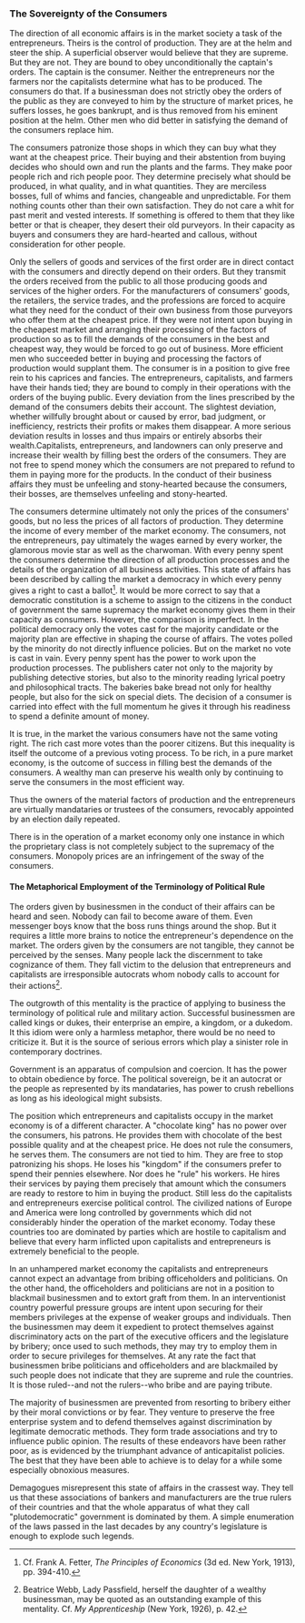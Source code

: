 ### The Sovereignty of the Consumers

The direction of all economic affairs is in the market society a task of the entrepreneurs. Theirs is the control of production. They are at the helm and steer the ship. A superficial observer would believe that they are supreme. But they are not. They are bound to obey unconditionally the captain's orders. The captain is the consumer. Neither the entrepreneurs nor the farmers nor the capitalists determine what has to be produced. The consumers do that. If a businessman does not strictly obey the orders of the public as they are conveyed to him by the structure of market prices, he suffers losses, he goes bankrupt, and is thus removed from his eminent position at the helm. Other men who did better in satisfying the demand of the consumers replace him.

The consumers patronize those shops in which they can buy what they want at the cheapest price. Their buying and their abstention from buying decides who should own and run the plants and the farms. They make poor people rich and rich people poor. They determine precisely what should be produced, in what quality, and in what quantities. They are merciless bosses, full of whims and fancies, changeable and unpredictable. For them nothing counts other than their own satisfaction. They do not care a whit for past merit and vested interests. If something is offered to them that they like better or that is cheaper, they desert their old purveyors. In their capacity as buyers and consumers they are hard-hearted and callous, without consideration for other people.

Only the sellers of goods and services of the first order are in direct contact with the consumers and directly depend on their orders. But they transmit the orders received from the public to all those producing goods and services of the higher orders. For the manufacturers of consumers' goods, the retailers, the service trades, and the professions are forced to acquire what they need for the conduct of their own business from those purveyors who offer them at the cheapest price. If they were not intent upon buying in the cheapest market and arranging their processing of the factors of production so as to fill the demands of the consumers in the best and cheapest way, they would be forced to go out of business. More efficient men who succeeded better in buying and processing the factors of production would supplant them. The consumer is in a position to give free rein to his caprices and fancies. The entrepreneurs, capitalists, and farmers have their hands tied; they are bound to comply in their operations with the orders of the buying public. Every deviation from the lines prescribed by the demand of the consumers debits their account. The slightest deviation, whether willfully brought about or caused by error, bad judgment, or inefficiency, restricts their profits or makes them disappear. A more serious deviation results in losses and thus impairs or entirely absorbs their wealth.Capitalists, entrepreneurs, and landowners can only preserve and increase their wealth by filling best the orders of the consumers. They are not free to spend money which the consumers are not prepared to refund to them in paying more for the products. In the conduct of their business affairs they must be unfeeling and stony-hearted because the consumers, their bosses, are themselves unfeeling and stony-hearted.

The consumers determine ultimately not only the prices of the consumers' goods, but no less the prices of all factors of production. They determine the income of every member of the market economy. The consumers, not the entrepreneurs, pay ultimately the wages earned by every worker, the glamorous movie star as well as the charwoman. With every penny spent the consumers determine the direction of all production processes and the details of the organization of all business activities. This state of affairs has been described by calling the market a democracy in which every penny gives a right to cast a ballot[^12]. It would be more correct to say that a democratic constitution is a scheme to assign to the citizens in the conduct of government the same supremacy the market economy gives them in their capacity as consumers. However, the comparison is imperfect. In the political democracy only the votes cast for the majority candidate or the majority plan are effective in shaping the course of affairs. The votes polled by the minority do not directly influence policies. But on the market no vote is cast in vain. Every penny spent has the power to work upon the production processes. The publishers cater not only to the majority by publishing detective stories, but also to the minority reading lyrical poetry and philosophical tracts. The bakeries bake bread not only for healthy people, but also for the sick on special diets. The decision of a consumer is carried into effect with the full momentum he gives it through his readiness to spend a definite amount of money.

[^12]: Cf. Frank A. Fetter, *The Principles of Economics* (3d ed. New York, 1913), pp. 394-410.

It is true, in the market the various consumers have not the same voting right. The rich cast more votes than the poorer citizens. But this inequality is itself the outcome of a previous voting process. To be rich, in a pure market economy, is the outcome of success in filling best the demands of the consumers. A wealthy man can preserve his wealth only by continuing to serve the consumers in the most efficient way.

Thus the owners of the material factors of production and the entrepreneurs are virtually mandataries or trustees of the consumers, revocably appointed by an election daily repeated.

There is in the operation of a market economy only one instance in which the proprietary class is not completely subject to the supremacy of the consumers. Monopoly prices are an infringement of the sway of the consumers.

#### The Metaphorical Employment of the Terminology of Political Rule

The orders given by businessmen in the conduct of their affairs can be heard and seen. Nobody can fail to become aware of them. Even messenger boys know that the boss runs things around the shop. But it requires a little more brains to notice the entrepreneur's dependence on the market. The orders given by the consumers are not tangible, they cannot be perceived by the senses. Many people lack the discernment to take cognizance of them. They fall victim to the delusion that entrepreneurs and capitalists are irresponsible autocrats whom nobody calls to account for their actions[^13].

[^13]: Beatrice Webb, Lady Passfield, herself the daughter of a wealthy businessman, may be quoted as an outstanding example of this mentality. Cf. *My Apprenticeship* (New York, 1926), p. 42.

The outgrowth of this mentality is the practice of applying to business the terminology of political rule and military action. Successful businessmen are called kings or dukes, their enterprise an empire, a kingdom, or a dukedom. It this idiom were only a harmless metaphor, there would be no need to criticize it. But it is the source of serious errors which play a sinister role in contemporary doctrines.

Government is an apparatus of compulsion and coercion. It has the power to obtain obedience by force. The political sovereign, be it an autocrat or the people as represented by its mandataries, has power to crush rebellions as long as his ideological might subsists.

The position which entrepreneurs and capitalists occupy in the market economy is of a different character. A "chocolate king" has no power over the consumers, his patrons. He provides them with chocolate of the best possible quality and at the cheapest price. He does not rule the consumers, he serves them. The consumers are not tied to him. They are free to stop patronizing his shops. He loses his "kingdom" if the consumers prefer to spend their pennies elsewhere. Nor does he "rule" his workers. He hires their services by paying them precisely that amount which the consumers are ready to restore to him in buying the product. Still less do the capitalists and entrepreneurs exercise political control. The civilized nations of Europe and America were long controlled by governments which did not considerably hinder the operation of the market economy. Today these countries too are dominated by parties which are hostile to capitalism and believe that every harm inflicted upon capitalists and entrepreneurs is extremely beneficial to the people.

In an unhampered market economy the capitalists and entrepreneurs cannot expect an advantage from bribing officeholders and politicians. On the other hand, the officeholders and politicians are not in a position to blackmail businessmen and to extort graft from them. In an interventionist country powerful pressure groups are intent upon securing for their members privileges at the expense of weaker groups and individuals. Then the businessmen may deem it expedient to protect themselves against discriminatory acts on the part of the executive officers and the legislature by bribery; once used to such methods, they may try to employ them in order to secure privileges for themselves. At any rate the fact that businessmen bribe politicians and officeholders and are blackmailed by such people does not indicate that they are supreme and rule the countries. It is those ruled--and not the rulers--who bribe and are paying tribute.

The majority of businessmen are prevented from resorting to bribery either by their moral convictions or by fear. They venture to preserve the free enterprise system and to defend themselves against discrimination by legitimate democratic methods. They form trade associations and try to influence public opinion. The results of these endeavors have been rather poor, as is evidenced by the triumphant advance of anticapitalist policies. The best that they have been able to achieve is to delay for a while some especially obnoxious measures.

Demagogues misrepresent this state of affairs in the crassest way. They tell us that these associations of bankers and manufacturers are the true rulers of their countries and that the whole apparatus of what they call "plutodemocratic" government is dominated by them. A simple enumeration of the laws passed in the last decades by any country's legislature is enough to explode such legends.

